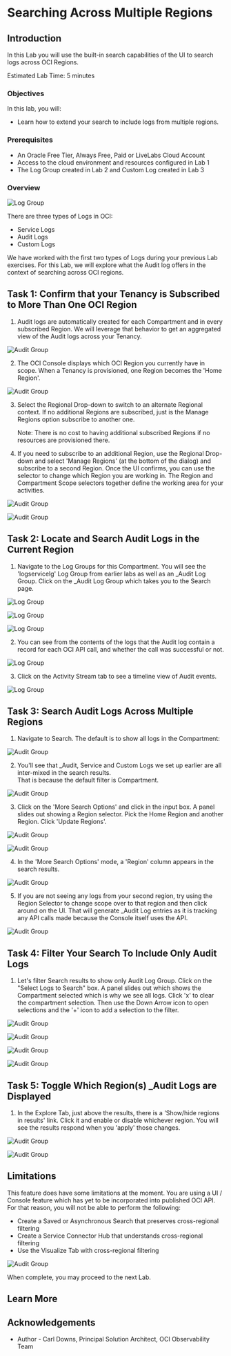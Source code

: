 # Searching Across Multiple Regions

## Introduction

In this Lab you will use the built-in search capabilities of the UI to search logs across OCI Regions.

Estimated Lab Time: 5 minutes


### Objectives

In this lab, you will:

* Learn how to extend your search to include logs from multiple regions.


### Prerequisites

* An Oracle Free Tier, Always Free, Paid or LiveLabs Cloud Account
* Access to the cloud environment and resources configured in Lab 1
* The Log Group created in Lab 2 and Custom Log created in Lab 3

### Overview

![Log Group](images/log-types-1.png)

There are three types of Logs in OCI:
- Service Logs
- Audit Logs
- Custom Logs


We have worked with the first two types of Logs during your previous Lab exercises.  For this Lab, we will explore what the Audit log offers
in the context of searching across OCI regions.

## Task 1: Confirm that your Tenancy is Subscribed to More Than One OCI Region

1. Audit logs are automatically created for each Compartment and in every subscribed 
Region.  We will leverage that behavior to get an aggregated view of the Audit logs across your Tenancy.

![Audit Group](images/regional-audit-1.png)

2. The OCI Console displays which OCI Region you currently have in scope.  When a Tenancy is provisioned,
one Region becomes the 'Home Region'.

![Audit Group](images/region-scope.png)


3. Select the Regional Drop-down to switch to an alternate Regional context.  If no additional Regions are subscribed, just
is the Manage Regions option subscribe to another one.  
   

    Note: There is no cost to having additional subscribed Regions 
    if no resources are provisioned there.

4. If you need to subscribe to an additional Region, use the Regional Drop-down and select 'Manage Regions' (at the bottom of the dialog) and subscribe to a second Region.  Once the UI confirms,
you can use the selector to change which Region you are working in.  The Region and Compartment Scope selectors
together define the working area for your activities.

![Audit Group](images/region-6.png)

![Audit Group](images/region-4.png)

## Task 2: Locate and Search Audit Logs in the Current Region

1. Navigate to the Log Groups for this Compartment.  You will see the 'logservicelg' Log Group from earlier labs as
well as an _Audit Log Group.  Click on the _Audit Log Group which takes you to the Search page.

![Log Group](images/nav-ob-logging.png)
   
![Log Group](images/audit-1.png)

![Log Group](images/nav-ob-audit.png)

2. You can see from the contents of the logs that the Audit log contain a record for each OCI API call, and whether
the call was successful or not.

![Log Group](images/audit-search-2.png)

3. Click on the Activity Stream tab to see a timeline view of Audit events.

![Log Group](images/audit-search-1.png)



## Task 3: Search Audit Logs Across Multiple Regions

1. Navigate to Search.  The default is to show all logs in the Compartment:

![Audit Group](images/nav-ob-search.png)


2. You'll see that _Audit, Service and Custom Logs we set up earlier are all inter-mixed in the search results.  
That is because the default filter is Compartment.  
   
![Audit Group](images/nav-ob-search-2.png)


3. Click on the 'More Search Options' and click in the input box.  A panel slides out showing a Region selector.  Pick
    the Home Region and another Region.  Click 'Update Regions'.

![Audit Group](images/nav-ob-search-3.png)

![Audit Group](images/nav-ob-search-region-1.png)   


4. In the 'More Search Options' mode, a 'Region' column appears in the search results.  

![Audit Group](images/nav-ob-search-region-2.png)   

5. If you are not seeing any logs from your second region, try using the Region Selector to change scope 
    over to that region and then click around on the UI.  That will generate _Audit Log entries as it is 
    tracking any API calls made because the Console itself uses the API.

![Audit Group](images/region-2.png)  

## Task 4: Filter Your Search To Include Only Audit Logs

1. Let's filter Search results to show only Audit Log Group.  Click on the "Select Logs to Search" box. A panel 
   slides out which shows the Compartment selected which is why we see all logs.  Click 'x' to clear
    the compartment selection.  Then use the Down Arrow icon to open selections and the '+' icon to add a 
   selection to the filter. 

![Audit Group](images/select-logs-to-search.png)  

![Audit Group](images/select-logs-to-search-2.png)  

![Audit Group](images/select-logs-to-search-3.png)  

![Audit Group](images/select-logs-to-search-4.png) 

## Task 5: Toggle Which Region(s) _Audit Logs are Displayed

1. In the Explore Tab, just above the results, there is a 'Show/hide regions in results' link. Click it and enable 
or disable whichever region.  You will see the results respond when you 'apply' those changes. 

![Audit Group](images/region-filter-1.png) 

![Audit Group](images/region-10.png) 

## Limitations

This feature does have some limitations at the moment.  You are using a UI / Console feature which
has yet to be incorporated into published OCI API.  For that reason, you will not be able to perform
the following:

- Create a Saved or Asynchronous Search that preserves cross-regional filtering
- Create a Service Connector Hub that understands cross-regional filtering
- Use the Visualize Tab with cross-regional filtering

![Audit Group](images/limitations.png) 

When complete, you may proceed to the next Lab.

## Learn More



## Acknowledgements
* Author - Carl Downs, Principal Solution Architect, OCI Observability Team


